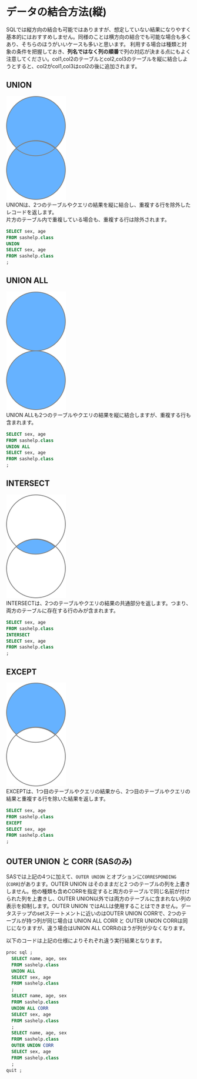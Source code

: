 # データの結合方法(縦)

SQLでは縦方向の結合も可能ではありますが、想定していない結果になりやすく基本的にはおすすめしません。同様のことは横方向の結合でも可能な場合も多くあり、そちらのほうがいいケースも多いと思います。
利用する場合は種類と対象の条件を把握しておき、**列名ではなく列の順番**で列の対応が決まる点にもよく注意してください。col1,col2のテーブルとcol2,col3のテーブルを縦に結合しようとすると、col2がcol1,col3はcol2の後に追加されます。

## UNION
![](image/union.drawio.svg)   
UNIONは、2つのテーブルやクエリの結果を縦に結合し、重複する行を除外したレコードを返します。  
片方のテーブル内で重複している場合も、重複する行は除外されます。  

```sql
SELECT sex, age
FROM sashelp.class
UNION
SELECT sex, age
FROM sashelp.class
;
```

## UNION ALL
![](image/union_all.drawio.svg)  
UNION ALLも2つのテーブルやクエリの結果を縦に結合しますが、重複する行も含まれます。

```sql
SELECT sex, age
FROM sashelp.class
UNION ALL
SELECT sex, age
FROM sashelp.class
;
```

## INTERSECT
![](image/intersect.drawio.svg)  
INTERSECTは、2つのテーブルやクエリの結果の共通部分を返します。つまり、両方のテーブルに存在する行のみが含まれます。

```sql
SELECT sex, age
FROM sashelp.class
INTERSECT
SELECT sex, age
FROM sashelp.class
;
```

## EXCEPT
![](image/except.drawio.svg)  
EXCEPTは、1つ目のテーブルやクエリの結果から、2つ目のテーブルやクエリの結果と重複する行を除いた結果を返します。

```sql
SELECT sex, age
FROM sashelp.class
EXCEPT
SELECT sex, age
FROM sashelp.class
;
```

## OUTER UNION と CORR (SASのみ)

SASでは上記の4つに加えて、`OUTER UNION` とオプションに`CORRESPONDING` (`CORR`)があります。OUTER UNION はそのままだと2 つのテーブルの列を上書きしません。他の種類も含めCORRを指定すると両方のテーブルで同じ名前が付けられた列を上書きし、OUTER UNION以外では両方のテーブルに含まれない列の表示を抑制します。OUTER UNION ではALLは使用することはできません。データステップのsetステートメントに近いのはOUTER UNION CORRで、2つのテーブルが持つ列が同じ場合は UNION ALL CORR と OUTER UNION CORRは同じになりますが、違う場合はUNION ALL CORRのほうが列が少なくなります。

以下のコードは上記の仕様によりそれぞれ違う実行結果となります。

```sql
proc sql ;
  SELECT name, age, sex
  FROM sashelp.class
  UNION ALL 
  SELECT sex, age
  FROM sashelp.class
  ;
  SELECT name, age, sex
  FROM sashelp.class
  UNION ALL CORR
  SELECT sex, age
  FROM sashelp.class
  ;
  SELECT name, age, sex
  FROM sashelp.class
  OUTER UNION CORR
  SELECT sex, age
  FROM sashelp.class
  ;
quit ;
```